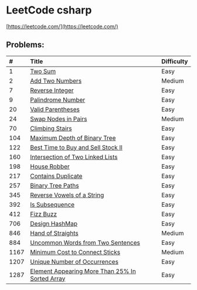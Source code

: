 # LeetCode csharp

[https://leetcode.com/](https://leetcode.com/)

## Problems:

|#|Title|Difficulty|
|:---|:---|:---|
1|[Two Sum](https://leetcode.com/problems/two-sum)|Easy|
2|[Add Two Numbers](https://leetcode.com/problems/add-two-numbers)|Medium|
7|[Reverse Integer](https://leetcode.com/problems/reverse-integer)|Easy|
9|[Palindrome Number](https://leetcode.com/problems/palindrome-number)|Easy|
20|[Valid Parentheses](https://leetcode.com/problems/valid-parentheses)|Easy|
24|[Swap Nodes in Pairs](https://leetcode.com/problems/swap-nodes-in-pairs)|Medium|
70|[Climbing Stairs](https://leetcode.com/problems/climbing-stairs)|Easy|
104|[Maximum Depth of Binary Tree](https://leetcode.com/problems/maximum-depth-of-binary-tree)|Easy|
122|[Best Time to Buy and Sell Stock II](https://leetcode.com/problems/best-time-to-buy-and-sell-stock-ii)|Easy|
160|[Intersection of Two Linked Lists](https://leetcode.com/problems/intersection-of-two-linked-lists)|Easy|
198|[House Robber](https://leetcode.com/problems/house-robber)|Easy|
217|[Contains Duplicate](https://leetcode.com/problems/contains-duplicate)|Easy|
257|[Binary Tree Paths](https://leetcode.com/problems/binary-tree-paths)|Easy|
345|[Reverse Vowels of a String](https://leetcode.com/problems/reverse-vowels-of-a-string)|Easy|
392|[Is Subsequence](https://leetcode.com/problems/is-subsequence)|Easy|
412|[Fizz Buzz](https://leetcode.com/problems/fizz-buzz)|Easy|
706|[Design HashMap](https://leetcode.com/problems/design-hashmap)|Easy|
846|[Hand of Straights](https://leetcode.com/problems/hand-of-straights)|Medium|
884|[Uncommon Words from Two Sentences](https://leetcode.com/problems/uncommon-words-from-two-sentences)|Easy|
1167|[Minimum Cost to Connect Sticks](https://leetcode.com/problems/minimum-cost-to-connect-sticks)|Medium|
1207|[Unique Number of Occurrences](https://leetcode.com/problems/unique-number-of-occurrences)|Easy|
1287|[Element Appearing More Than 25% In Sorted Array](https://leetcode.com/problems/element-appearing-more-than-25-in-sorted-array)|Easy|
